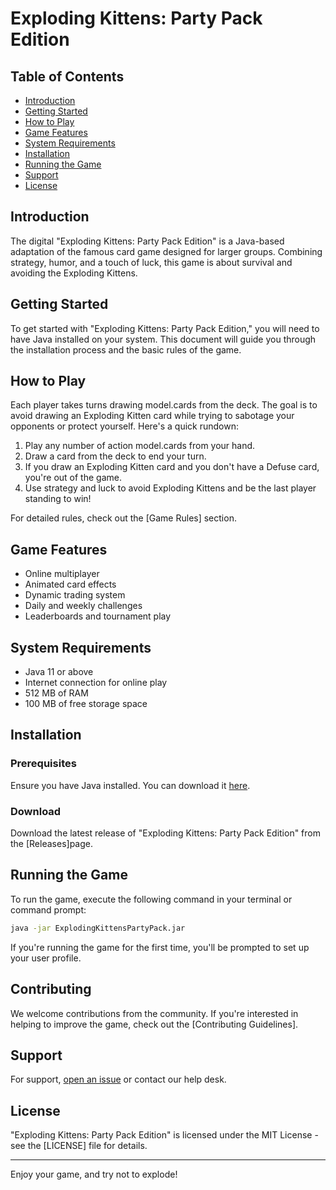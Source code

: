 # Exploding Kittens: Party Pack Edition

## Table of Contents
- [Introduction](#introduction)
- [Getting Started](#getting-started)
- [How to Play](#how-to-play)
- [Game Features](#game-features)
- [System Requirements](#system-requirements)
- [Installation](#installation)
- [Running the Game](#running-the-game)
- [Support](#support)
- [License](#license)

## Introduction
The digital "Exploding Kittens: Party Pack Edition" is a Java-based adaptation of the famous card game designed for larger groups. Combining strategy, humor, and a touch of luck, this game is about survival and avoiding the Exploding Kittens.

## Getting Started
To get started with "Exploding Kittens: Party Pack Edition," you will need to have Java installed on your system. This document will guide you through the installation process and the basic rules of the game.

## How to Play
Each player takes turns drawing model.cards from the deck. The goal is to avoid drawing an Exploding Kitten card while trying to sabotage your opponents or protect yourself. Here's a quick rundown:

1. Play any number of action model.cards from your hand.
2. Draw a card from the deck to end your turn.
3. If you draw an Exploding Kitten card and you don't have a Defuse card, you're out of the game.
4. Use strategy and luck to avoid Exploding Kittens and be the last player standing to win!

For detailed rules, check out the [Game Rules] section.

## Game Features
- Online multiplayer
- Animated card effects
- Dynamic trading system
- Daily and weekly challenges
- Leaderboards and tournament play

## System Requirements
- Java 11 or above
- Internet connection for online play
- 512 MB of RAM
- 100 MB of free storage space

## Installation

### Prerequisites
Ensure you have Java installed. You can download it [here](https://www.oracle.com/java/technologies/javase-jdk11-downloads.html).

### Download
Download the latest release of "Exploding Kittens: Party Pack Edition" from the [Releases]page.

## Running the Game
To run the game, execute the following command in your terminal or command prompt:

```sh
java -jar ExplodingKittensPartyPack.jar
```
If you're running the game for the first time, you'll be prompted to set up your user profile.

## Contributing
We welcome contributions from the community. If you're interested in helping to improve the game, check out the [Contributing Guidelines].

## Support
For support, [open an issue](https://github.com/your-repo/exploding-kittens/issues) or contact our help desk.

## License
"Exploding Kittens: Party Pack Edition" is licensed under the MIT License - see the [LICENSE] file for details.

---

Enjoy your game, and try not to explode!
